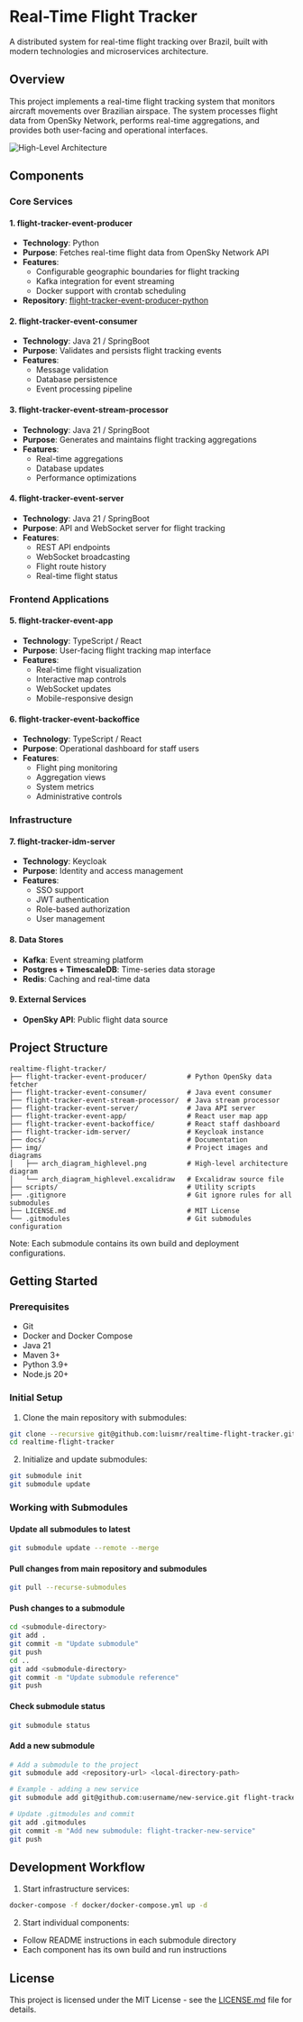 # Real-Time Flight Tracker

A distributed system for real-time flight tracking over Brazil, built with modern technologies and microservices architecture.

## Overview

This project implements a real-time flight tracking system that monitors aircraft movements over Brazilian airspace. The system processes flight data from OpenSky Network, performs real-time aggregations, and provides both user-facing and operational interfaces.

![High-Level Architecture](img/diagrams/arch_diagram_highlevel.png)

## Components

### Core Services

#### 1. flight-tracker-event-producer
- **Technology**: Python
- **Purpose**: Fetches real-time flight data from OpenSky Network API
- **Features**:
  - Configurable geographic boundaries for flight tracking
  - Kafka integration for event streaming
  - Docker support with crontab scheduling
- **Repository**: [flight-tracker-event-producer-python](https://github.com/luismr/flight-tracker-event-producer-python)

#### 2. flight-tracker-event-consumer
- **Technology**: Java 21 / SpringBoot
- **Purpose**: Validates and persists flight tracking events
- **Features**:
  - Message validation
  - Database persistence
  - Event processing pipeline

#### 3. flight-tracker-event-stream-processor
- **Technology**: Java 21 / SpringBoot
- **Purpose**: Generates and maintains flight tracking aggregations
- **Features**:
  - Real-time aggregations
  - Database updates
  - Performance optimizations

#### 4. flight-tracker-event-server
- **Technology**: Java 21 / SpringBoot
- **Purpose**: API and WebSocket server for flight tracking
- **Features**:
  - REST API endpoints
  - WebSocket broadcasting
  - Flight route history
  - Real-time flight status

### Frontend Applications

#### 5. flight-tracker-event-app
- **Technology**: TypeScript / React
- **Purpose**: User-facing flight tracking map interface
- **Features**:
  - Real-time flight visualization
  - Interactive map controls
  - WebSocket updates
  - Mobile-responsive design

#### 6. flight-tracker-event-backoffice
- **Technology**: TypeScript / React
- **Purpose**: Operational dashboard for staff users
- **Features**:
  - Flight ping monitoring
  - Aggregation views
  - System metrics
  - Administrative controls

### Infrastructure

#### 7. flight-tracker-idm-server
- **Technology**: Keycloak
- **Purpose**: Identity and access management
- **Features**:
  - SSO support
  - JWT authentication
  - Role-based authorization
  - User management

#### 8. Data Stores
- **Kafka**: Event streaming platform
- **Postgres + TimescaleDB**: Time-series data storage
- **Redis**: Caching and real-time data

#### 9. External Services
- **OpenSky API**: Public flight data source

## Project Structure

```
realtime-flight-tracker/
├── flight-tracker-event-producer/          # Python OpenSky data fetcher
├── flight-tracker-event-consumer/          # Java event consumer
├── flight-tracker-event-stream-processor/  # Java stream processor
├── flight-tracker-event-server/            # Java API server
├── flight-tracker-event-app/               # React user map app
├── flight-tracker-event-backoffice/        # React staff dashboard
├── flight-tracker-idm-server/              # Keycloak instance
├── docs/                                   # Documentation
├── img/                                    # Project images and diagrams
│   ├── arch_diagram_highlevel.png          # High-level architecture diagram
│   └── arch_diagram_highlevel.excalidraw   # Excalidraw source file
├── scripts/                                # Utility scripts
├── .gitignore                              # Git ignore rules for all submodules
├── LICENSE.md                              # MIT License
└── .gitmodules                             # Git submodules configuration
```

Note: Each submodule contains its own build and deployment configurations.

## Getting Started

### Prerequisites
- Git
- Docker and Docker Compose
- Java 21
- Maven 3+
- Python 3.9+
- Node.js 20+

### Initial Setup

1. Clone the main repository with submodules:
```bash
git clone --recursive git@github.com:luismr/realtime-flight-tracker.git
cd realtime-flight-tracker
```

2. Initialize and update submodules:
```bash
git submodule init
git submodule update
```

### Working with Submodules

#### Update all submodules to latest
```bash
git submodule update --remote --merge
```

#### Pull changes from main repository and submodules
```bash
git pull --recurse-submodules
```

#### Push changes to a submodule
```bash
cd <submodule-directory>
git add .
git commit -m "Update submodule"
git push
cd ..
git add <submodule-directory>
git commit -m "Update submodule reference"
git push
```

#### Check submodule status
```bash
git submodule status
```

#### Add a new submodule
```bash
# Add a submodule to the project
git submodule add <repository-url> <local-directory-path>

# Example - adding a new service
git submodule add git@github.com:username/new-service.git flight-tracker-new-service

# Update .gitmodules and commit
git add .gitmodules
git commit -m "Add new submodule: flight-tracker-new-service"
git push
```

## Development Workflow

1. Start infrastructure services:
```bash
docker-compose -f docker/docker-compose.yml up -d
```

2. Start individual components:
- Follow README instructions in each submodule directory
- Each component has its own build and run instructions

## License

This project is licensed under the MIT License - see the [LICENSE.md](LICENSE.md) file for details. 